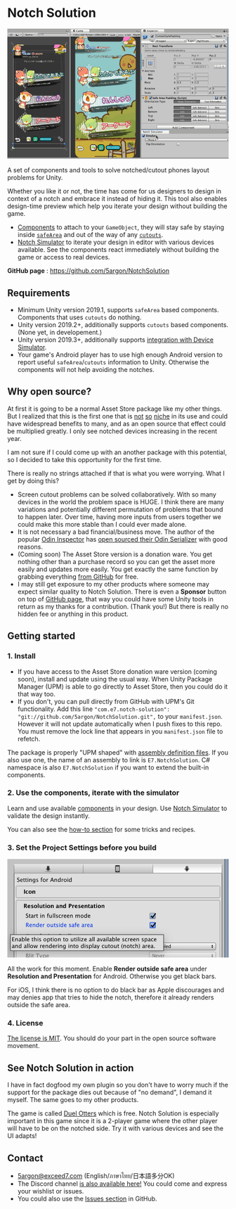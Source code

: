 # Notch Solution

![Main screenshot](images/main-screenshot.gif)

A set of components and tools to solve notched/cutout phones layout problems for Unity.

Whether you like it or not, the time has come for us designers to design in context of a notch and embrace it instead of hiding it. This tool also enables design-time preview which help you iterate your design without building the game.

- [Components](components/index.md) to attach to your `GameObject`, they will stay safe by staying inside [`safeArea`](https://docs.unity3d.com/ScriptReference/Screen-safeArea.html) and out of the way of any [`cutouts`](https://docs.unity3d.com/ScriptReference/Screen-cutouts.html).
- [Notch Simulator](simulator/notch-simulator.md) to iterate your design in editor with various devices available. See the components react immediately without building the game or access to real devices.

**GitHub page** : https://github.com/5argon/NotchSolution

## Requirements

- Minimum Unity version 2019.1, supports `safeArea` based components. Components that uses `cutouts` do nothing.
- Unity version 2019.2+, additionally supports `cutouts` based components. (None yet, in developement.)
- Unity version 2019.3+, additionally supports [integration with Device Simulator](simulator/device-simulator.md).
- Your game's Android player has to use high enough Android version to report useful `safeArea`/`cutouts` information to Unity. Otherwise the components will not help avoiding the notches.

## Why open source?

At first it is going to be a normal Asset Store package like my other things. But I realized that this is the first one that is [not](http://exceed7.com/introloop/) [so](http://exceed7.com/native-audio/) [niche](http://exceed7.com/native-touch) in its use and could have widespread benefits to many, and as an open source that effect could be multiplied greatly. I only see notched devices increasing in the recent year.

I am not sure if I could come up with an another package with this potential, so I decided to take this opportunity for the first time.

There is really no strings attached if that is what you were worrying. What I get by doing this?

- Screen cutout problems can be solved collaboratively. With so many devices in the world the problem space is HUGE. I think there are many variations and potentially different permutation of problems that bound to happen later. Over time, having more inputs from users together we could make this more stable than I could ever made alone.
- It is not necessary a bad financial/business move. The author of the popular [Odin Inspector](https://odininspector.com/) has [open sourced their Odin Serializer](https://devdog.io/blog/odin-serializer-goes-open-source/) with good reasons.
- (Coming soon) The Asset Store version is a donation ware. You get nothing other than a purchase record so you can get the asset more easily and updates more easily. You get exactly the same function by grabbing everything [from GitHub](https://github.com/5argon/NotchSolution) for free.
- I may still get exposure to my other products where someone may expect similar quality to Notch Solution. There is even a **Sponsor** button on top of [GitHub page](https://github.com/5argon/NotchSolution), that way you could have some Unity tools in return as my thanks for a contribution. (Thank you!) But there is really no hidden fee or anything in this product.

## Getting started

### 1. Install

- If you have access to the Asset Store donation ware version (coming soon), install and update using the usual way. When Unity Package Manager (UPM) is able to go directly to Asset Store, then you could do it that way too.
- If you don't, you can pull directly from GitHub with UPM's Git functionality. Add this line `"com.e7.notch-solution": "git://github.com/5argon/NotchSolution.git",` to your `manifest.json`. However it will not update automatically when I push fixes to this repo. You must remove the lock line that appears in you `manifest.json` file to refetch.

The package is properly "UPM shaped" with [assembly definition files](https://docs.unity3d.com/Manual/ScriptCompilationAssemblyDefinitionFiles.html). If you also use one, the name of an assembly to link is `E7.NotchSolution`. C# namespace is also `E7.NotchSolution` if you want to extend the built-in components.

### 2. Use the components, iterate with the simulator

Learn and use available [components](components/index.md) in your design. Use [Notch Simulator](simulator/notch-simulator.md) to validate the design instantly.

You can also see the [how-to section](how-to/index.md) for some tricks and recipes.

### 3. Set the Project Settings before you build

![enable rendering into cutout](images/render-into-cutout.png)

All the work for this moment. Enable **Render outside safe area** under **Resolution and Presentation** for Android. Otherwise you get black bars.

For iOS, I think there is no option to do black bar as Apple discourages and may denies app that tries to hide the notch, therefore it already renders outside the safe area.

### 4. License

[The license is MIT](https://github.com/5argon/NotchSolution/blob/master/LICENSE). You should do your part in the open source software movement.

## See Notch Solution in action

I have in fact dogfood my own plugin so you don't have to worry much if the support for the package dies out because of "no demand", I demand it myself. The same goes to my other products.

The game is called [Duel Otters](https://duelotters.com/) which is free. Notch Solution is especially important in this game since it is a 2-player game where the other player will have to be on the notched side. Try it with various devices and see the UI adapts!

## Contact

- 5argon@exceed7.com (English/ภาษาไทย/日本語多分OK)
- The Discord channel [is also available here!](https://discord.gg/J4sCcj4) You could come and express your wishlist or issues.
- You could also use the [Issues section](https://github.com/5argon/NotchSolution/issues) in GitHub.